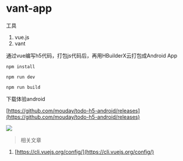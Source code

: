 # vant-app

工具
1. vue.js
2. vant
 
通过vue编写h5代码，打包js代码后，再用HBuilderX云打包成Android App

```
npm install

npm run dev

npm run build
```


下载体验android

[https://github.com/mouday/todo-h5-android/releases](https://github.com/mouday/todo-h5-android/releases)


![](https://user-images.githubusercontent.com/24365682/79708260-821eb080-82f1-11ea-8731-1e08b0a3357f.png)


> 相关文章
1. [https://cli.vuejs.org/config/](https://cli.vuejs.org/config/)



